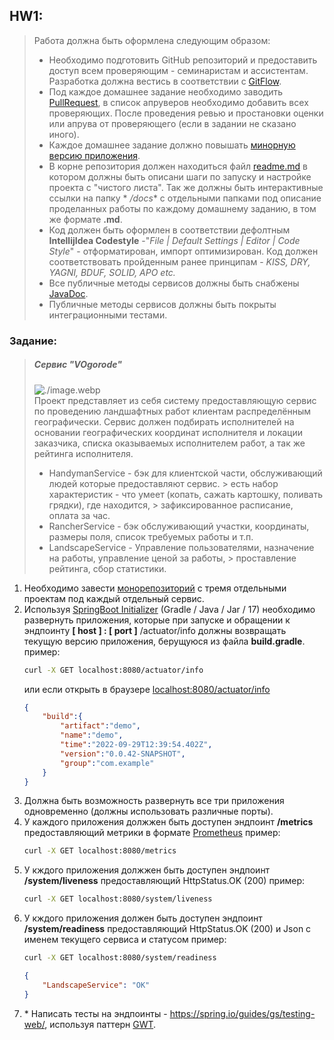 ## HW1:

> Работа должна быть оформлена следующим образом:
>- Необходимо подготовить GitHub репозиторий и предоставить доступ всем проверяющим - семинаристам и ассистентам.
   Разработка
   > должна вестись в соответствии
   с [GitFlow](https://www.atlassian.com/ru/git/tutorials/comparing-workflows/gitflow-workflow).
>- Под каждое домашнее задание необходимо
   заводить [PullRequest](https://docs.gitlab.com/ee/user/project/merge_requests/creating_merge_requests.html),
   > в список апруверов необходимо добавить всех проверяющих. После проведения ревью и простановки оценки или апрува от
   проверяющего
   > (если в задании не сказано иного).
>- Каждое домашнее задание должно повышать [минорную версию приложения](https://semver.org/lang/ru/).
>- В корне репозитория должен находиться файл [readme.md](https://www.markdownguide.org/basic-syntax/) в котором должны
   быть
   > описани шаги по запуску и настройке проекта с "чистого листа". Так же должны быть интерактивные ссылки на папку *
   */docs**
   > с отдельными папками под описание проделанных работы по каждому домашнему заданию, в том же формате **.md**.
>- Код должен быть оформлен в соответствии дефолтным **IntellijIdea Codestyle** -"_File | Default Settings | Editor |
   Code Style_" -
   > отформатирован, импорт оптимизирован. Код должен соответствовать пройденным ранее принципам - _KISS, DRY, YAGNI,
   BDUF, SOLID, APO etc._
>- Все публичные методы сервисов должны быть снабжены [JavaDoc](https://ru.wikipedia.org/wiki/Javadoc).
>- Публичные методы сервисов должны быть покрыты интеграционными тестами.

### Заданиe:

> ##### Сервис "VOgorode"
> ![./image.webp](./image.webp)  
> Проект представляет из себя систему предоставляющую сервис по проведению ландшафтных работ клиентам распределённым
> географически. Сервис должен подбирать исполнителей на основании географических координат исполнителя и локации
> заказчика,
> списка оказываемых исполнителем работ, а так же рейтинга исполнителя.
> - HandymanService - бэк для клиентской части, обслуживающий людей которые предоставляют сервис.
    > есть набор характеристик - что умеет (копать, сажать картошку, поливать грядки), где находится,
    > зафиксированное расписание, оплата за час.
> - RancherService - бэк обслуживающий участки, координаты, размеры поля, список требуемых работы и т.п.
> - LandscapeService - Управление пользователями, назначение на работы, управление ценой за работы,
    > проставление рейтинга, сбор статистики.

1. Необходимо завести [монорепозиторий](https://www.atlassian.com/git/tutorials/monorepos) с тремя отдельными
   проектам под каждый отдельный сервис.
2. Используя [SpringBoot Initializer](https://start.spring.io/) (Gradle / Java / Jar / 17) необходимо развернуть
   приложения, которые при запуске и обращении к эндпоинту **[ host ] : [ port ]** /actuator/info должны возвращать
   текущую
   версию приложения, берущуюся из файла **build.gradle**.
   пример:
   ```bash 
   curl -X GET localhost:8080/actuator/info
   ```
   или если открыть в браузере [localhost:8080/actuator/info](http://localhost:8080/actuator/info)
   ```json
   {
       "build":{
           "artifact":"demo",
           "name":"demo",
           "time":"2022-09-29T12:39:54.402Z",
           "version":"0.0.42-SNAPSHOT",
           "group":"com.example"
       }
   }
   ``` 
3. Должна быть возможность развернуть все три приложения одновременно (должны использовать различные порты).
4. У каждого приложения должжен быть доступен эндпоинт **/metrics** предоставляющий метрики в формате
   [Prometheus](https://docs.spring.io/spring-metrics/docs/current/public/prometheus)
   пример:
   ```bash 
   curl -X GET localhost:8080/metrics
   ```
5. У кждого приложения должжен быть доступен эндпоинт **/system/liveness** предоставляющий HttpStatus.OK (200)
   пример:
   ```bash 
   curl -X GET localhost:8080/system/liveness
   ```
6. У кждого приложения должен быть доступен эндпоинт **/system/readiness** предоставляющий HttpStatus.OK (200) и Json
   с именем текущего сервиса и статусом
   пример:
   ```bash 
   curl -X GET localhost:8080/system/readiness
   ```
   ```json
   {
       "LandscapeService": "OK"
   }
   ``` 
6. \* Написать тесты на эндпоинты - https://spring.io/guides/gs/testing-web/, используя
   паттерн [GWT](https://proandroiddev.com/given-when-then-our-testing-approach-c9087b291c36).